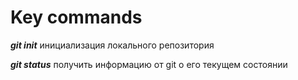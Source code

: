# Key commands

***git init*** инициализация локального репозитория

*__git status__* получить информацию от git о его текущем состоянии